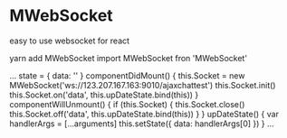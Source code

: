 # MWebSocket
easy to use websocket for react

yarn add MWebSocket
import MWebSocket fron 'MWebSocket'

...
state = {
    data: ''
  }
  componentDidMount() {
    this.Socket = new MWebSocket('ws://123.207.167.163:9010/ajaxchattest')
    this.Socket.init()
    this.Socket.on('data', this.upDateState.bind(this))
  }
  componentWillUnmount() {
    if (this.Socket) {
      this.Socket.close()
      this.Socket.off('data', this.upDateState.bind(this))
    }
  }
  upDateState() {
    var handlerArgs = [...arguments]
    this.setState({ data: handlerArgs[0] })
  }
  ...
